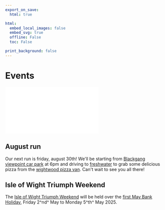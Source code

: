 ```yaml
---
export_on_save:
  html: true

html:
  embed_local_images: false
  embed_svg: true
  offline: False
  toc: False

print_background: false
---
```


# Events

![menubar](/dev/menubar.md)

## August run

Our next run is friday, august 30th! We'll be starting from [Blackgang viewpoint car park](https://w3w.co/hobble.sampled.skimmers) at 6pm and driving to [freshwater](https://w3w.co/moped.rebounded.powering) to grab some delicious pizza from the [wightwood pizza van](www.wightwoodpizza.co.uk). Can't wait to see you all there!

## Isle of Wight Triumph Weekend

The [Isle of Wight Triumph Weekend](/weekend.html) will be held over the [first May Bank Holiday](/iow.ics), Friday 2^nd^ May to Monday 5^th^ May 2025.
